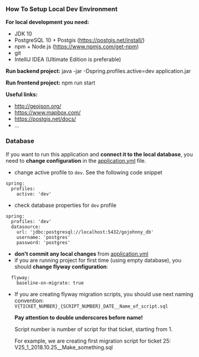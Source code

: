 ### How To Setup Local Dev Environment

**For local development you need:**
- JDK 10
- PostgreSQL 10 + Postgis (https://postgis.net/install/)
- npm + Node.js (https://www.npmjs.com/get-npm)
- git
- IntelliJ IDEA (Ultimate Edition is preferable)

**Run backend project:**
java -jar -Dspring.profiles.active=dev application.jar

**Run frontend project:**
npm run start

**Useful links:**
- http://geojson.org/
- https://www.mapbox.com/
- https://postgis.net/docs/
- ...


### Database
If you want to run this application and **connect it to the local database**, you need to **change configuration** in the [application.yml](https://github.com/bobocode-labs/gojohnny-rest-api/blob/master/src/main/resources/application.yml) file.
* change active profile to `dev`. See the following code snippet
```
spring:
  profiles:
    active: 'dev'
```
* check database properties for `dev` profile
```
spring:
  profiles: 'dev'
  datasource:
    url: 'jdbc:postgresql://localhost:5432/gojohnny_db'
    username: 'postgres'
    password: 'postgres'
```
* **don't commit any local changes** from [application.yml](https://github.com/bobocode-labs/gojohnny-rest-api/blob/master/src/main/resources/application.yml)
* if you are running project for first time (using empty database), you should **change flyway configuration**:
```
  flyway:
    baseline-on-migrate: true
```
* If you are creating flyway migration scripts, you should use next naming convention:
   `V{TICKET_NUMBER}_{SCRIPT_NUMBER}_DATE__Name_of_script.sql`
   
   **Pay attention to double underscores before name!**
   
   Script number is number of script for that ticket, starting from 1.
   
   For example, we are creating first migration script for ticket 25:
   V25_1_2018.10.25__Make_something.sql
  